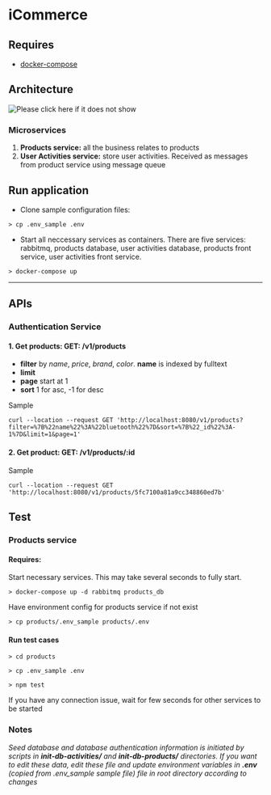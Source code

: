 # iCommerce
## Requires
* [docker-compose](https://docs.docker.com/compose/install/)
## Architecture
![Please click here if it does not show](https://drive.google.com/uc?export=view&id=1x420IzBlbPIomSoLHDbjF8X6ocZ1pjTh)
### Microservices
1. **Products service:** all the business relates to products
2. **User Activities service:** store user activities. Received as messages from product service using message queue
## Run application
* Clone sample configuration files:
```
> cp .env_sample .env
```
* Start all neccessary services as containers. There are five services: rabbitmq, products database, user activities database, products front service, user activities front service.
```
> docker-compose up
```
***
## APIs
### Authentication Service
#### **1. Get products:** GET: /v1/products
* **filter** by *name*, *price*, *brand*, *color*. **name** is indexed by fulltext
* **limit**
* **page** start at 1
* **sort** 1 for asc, -1 for desc

Sample

```
curl --location --request GET 'http://localhost:8080/v1/products?filter=%7B%22name%22%3A%22bluetooth%22%7D&sort=%7B%22_id%22%3A-1%7D&limit=1&page=1'
```
#### **2. Get product:** GET: /v1/products/:id
Sample

```
curl --location --request GET 'http://localhost:8080/v1/products/5fc7100a81a9cc348860ed7b'
```

## Test
### **Products service**
#### Requires:
Start necessary services. This may take several seconds to fully start.
```
> docker-compose up -d rabbitmq products_db
```
Have environment config for products service if not exist
```
> cp products/.env_sample products/.env
``` 
#### Run test cases
```
> cd products
```
```
> cp .env_sample .env
```
```
> npm test
```

If you have any connection issue, wait for few seconds for other services to be started

### Notes
*Seed database and database authentication information is initiated by scripts in **init-db-activities/** and **init-db-products/** directories. If you want to edit these data, edit these file and update environment variables in **.env** (copied from .env_sample sample file) file in root directory according to changes*
